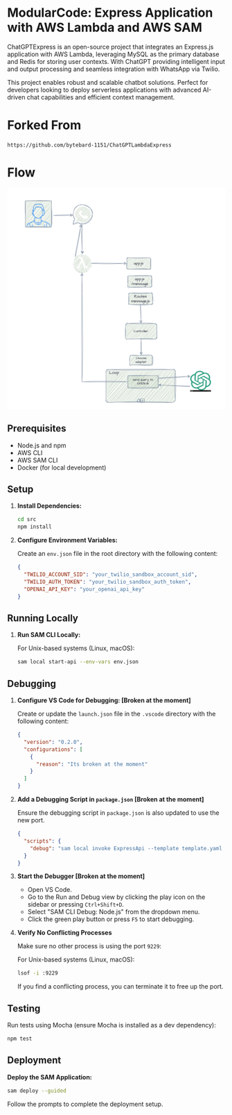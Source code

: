 # ModularCode: Express Application with AWS Lambda and AWS SAM

ChatGPTExpress is an open-source project that integrates an Express.js application with AWS Lambda, leveraging MySQL as the primary database and Redis for storing user contexts. With ChatGPT providing intelligent input and output processing and seamless integration with WhatsApp via Twilio.

This project enables robust and scalable chatbot solutions. Perfect for developers looking to deploy serverless applications with advanced AI-driven chat capabilities and efficient context management.

# Forked From

`https://github.com/bytebard-1151/ChatGPTLambdaExpress`

# Flow

![alt text](flow.png)

## Prerequisites

- Node.js and npm
- AWS CLI
- AWS SAM CLI
- Docker (for local development)

## Setup

1. **Install Dependencies:**

   ```bash
   cd src
   npm install
   ```

2. **Configure Environment Variables:**

   Create an `env.json` file in the root directory with the following content:

   ```json
   {
     "TWILIO_ACCOUNT_SID": "your_twilio_sandbox_account_sid",
     "TWILIO_AUTH_TOKEN": "your_twilio_sandbox_auth_token",
     "OPENAI_API_KEY": "your_openai_api_key"
   }
   ```

## Running Locally

1. **Run SAM CLI Locally:**

   For Unix-based systems (Linux, macOS):

   ```bash
   sam local start-api --env-vars env.json
   ```

## Debugging

1. **Configure VS Code for Debugging: [Broken at the moment]**

   Create or update the `launch.json` file in the `.vscode` directory with the following content:

   ```json
   {
     "version": "0.2.0",
     "configurations": [
       {
         "reason": "Its broken at the moment"
       }
     ]
   }
   ```

2. **Add a Debugging Script in `package.json` [Broken at the moment]**

   Ensure the debugging script in `package.json` is also updated to use the new port.

   ```json
   {
     "scripts": {
       "debug": "sam local invoke ExpressApi --template template.yaml --env-vars env.json --debug-port 9229"
     }
   }
   ```

3. **Start the Debugger [Broken at the moment]**

   - Open VS Code.
   - Go to the Run and Debug view by clicking the play icon on the sidebar or pressing `Ctrl+Shift+D`.
   - Select "SAM CLI Debug: Node.js" from the dropdown menu.
   - Click the green play button or press `F5` to start debugging.

4. **Verify No Conflicting Processes**

   Make sure no other process is using the port `9229`:

   For Unix-based systems (Linux, macOS):

   ```bash
   lsof -i :9229
   ```

   If you find a conflicting process, you can terminate it to free up the port.

## Testing

Run tests using Mocha (ensure Mocha is installed as a dev dependency):

```bash
npm test
```

## Deployment

**Deploy the SAM Application:**

```bash
sam deploy --guided
```

Follow the prompts to complete the deployment setup.
